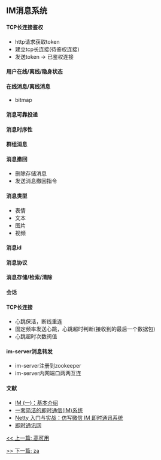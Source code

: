 ## IM消息系统

#### TCP长连接鉴权

* http请求获取token
* 建立tcp长连接(待鉴权连接)
* 发送token -> 已鉴权连接

#### 用户在线/离线/隐身状态

#### 在线消息/离线消息

* bitmap

#### 消息可靠投递

#### 消息时序性

#### 群组消息

#### 消息撤回

* 删除存储消息
* 发送消息撤回指令

#### 消息类型

* 表情
* 文本
* 图片
* 视频

#### 消息id

#### 消息协议

#### 消息存储/检索/清除

#### 会话

#### TCP长连接

* 心跳保活，断线重连
* 固定频率发送心跳，心跳超时判断(接收到的最后一个数据包)
* 心跳超时次数阀值

#### im-server消息转发

* im-server注册到zookeeper
* im-server内网端口两两互连

#### 文献

* [IM (一)：基本介绍](https://www.jianshu.com/p/38e127cb03ec)
* [一套简洁的即时通信(IM)系统](https://kb.cnblogs.com/page/541190/)
* [Netty 入门与实战：仿写微信 IM 即时通讯系统](https://juejin.im/book/5b4bc28bf265da0f60130116)
* [即时通讯网](http://www.52im.net/)


[<< 上一篇: 高可用](12-架构/高可用.md)

[>> 下一篇: za](13-项目经验/za.md)
